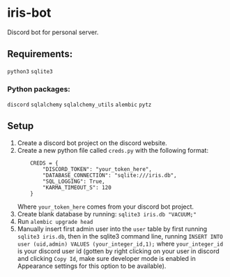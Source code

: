# iris-bot
Discord bot for personal server.

## Requirements:
`python3`
`sqlite3`

### Python packages:
`discord`
`sqlalchemy`
`sqlalchemy_utils`
`alembic`
`pytz`

## Setup
1) Create a discord bot project on the discord website.
2) Create a new python file called `creds.py` with the following format:
    ```
        CREDS = {
            "DISCORD_TOKEN": "your_token_here",
            "DATABASE_CONNECTION": "sqlite:///iris.db",
            "SQL_LOGGING": True,
            "KARMA_TIMEOUT_S": 120
        }
    ```
    Where `your_token_here` comes from your discord bot project.
3) Create blank database by running: `sqlite3 iris.db "VACUUM;"`
4) Run `alembic upgrade head`
5) Manually insert first admin user into the `user` table by first running `sqlite3 iris.db`, then in the sqlite3 command line, running `INSERT INTO user (uid,admin) VALUES (your_integer_id,1);` where `your_integer_id` is your discord user id (gotten by right clicking on your user in discord and clicking `Copy Id`, make sure developer mode is enabled in Appearance settings for this option to be available).
